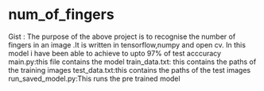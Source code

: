# num_of_fingers

Gist :
The purpose of the above project is to recognise the number of fingers in an image .It is written in tensorflow,numpy and open cv.
In this model i have been able to achieve to upto 97% of test acccuracy 
main.py:this  file contains the model
train_data.txt: this contains the paths of the training images
test_data.txt:this contains the paths of the test images
run_saved_model.py:This runs the pre trained model
